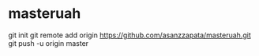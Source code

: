 # masteruah

git init
git remote add origin https://github.com/asanzzapata/masteruah.git
git push -u origin master
